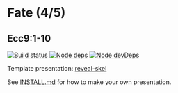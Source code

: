 # Fate (4/5)
## Ecc9:1-10

[![Build status](https://travis-ci.org/sermons/fate.svg)](https://travis-ci.org/sermons/fate)
[![Node deps](https://david-dm.org/sermons/fate.svg)](https://david-dm.org/sermons/fate)
[![Node devDeps](https://david-dm.org/sermons/fate/dev-status.svg)](https://david-dm.org/sermons/fate?type=dev)

Template presentation: [reveal-skel](https://github.com/sermons/reveal-skel)

See [INSTALL.md](INSTALL.md)
for how to make your own presentation.
